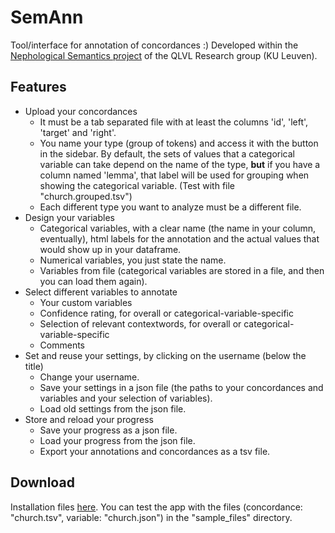 # SemAnn

Tool/interface for annotation of concordances :)
Developed within the <a href="https://www.arts.kuleuven.be/ling/qlvl/projects/current/nephological-semantics">Nephological Semantics project</a> of the QLVL Research group (KU Leuven).

## Features
- Upload your concordances
    - It must be a tab separated file with at least the columns 'id', 'left', 'target' and 'right'.
    - You name your type (group of tokens) and access it with the button in the sidebar. By default, the sets of values that a categorical variable can take depend on the name of the type, **but** if you have a column named 'lemma', that label will be used for grouping when showing the categorical variable. (Test with file "church.grouped.tsv")
    - Each different type you want to analyze must be a different file.
- Design your variables
    - Categorical variables, with a clear name (the name in your column, eventually), html labels for the annotation and the actual values that would show up in your dataframe.
    - Numerical variables, you just state the name.
    - Variables from file (categorical variables are stored in a file, and then you can load them again).
- Select different variables to annotate
    - Your custom variables
    - Confidence rating, for overall or categorical-variable-specific
    - Selection of relevant contextwords, for overall or categorical-variable-specific
    - Comments
- Set and reuse your settings, by clicking on the username (below the title)
    - Change your username.
    - Save your settings in a json file (the paths to your concordances and variables and your selection of variables).
    - Load old settings from the json file.
- Store and reload your progress
    - Save your progress as a json file.
    - Load your progress from the json file.
    - Export your annotations and concordances as a tsv file.

## Download
Installation files <a href="./Windows/">here</a>. You can test the app with the files (concordance: "church.tsv", variable: "church.json") in the "sample_files" directory.
